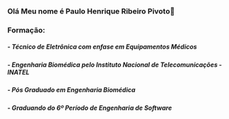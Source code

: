 ### Olá Meu nome é Paulo Henrique Ribeiro Pivoto👋
### Formação:
##### - Técnico de Eletrônica com enfase em Equipamentos Médicos
##### - Engenharia Biomédica pelo Instituto Nacional de Telecomunicações - INATEL
##### - Pós Graduado em Engenharia Biomédica
##### - Graduando do 6º Período de Engenharia de Software



<!--
**Chr0n0sPh/Chr0n0sPh** is a ✨ _special_ ✨ repository because its `README.md` (this file) appears on your GitHub profile.

Here are some ideas to get you started:

- 🔭 I’m currently working on ...
- 🌱 I’m currently learning ...
- 👯 I’m looking to collaborate on ...
- 🤔 I’m looking for help with ...
- 💬 Ask me about ...
- 📫 How to reach me: ...
- 😄 Pronouns: ...
- ⚡ Fun fact: ...
-->
